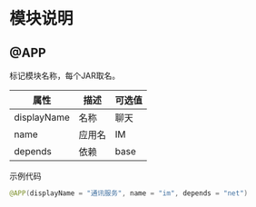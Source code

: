 # 模块说明

## @APP

标记模块名称，每个JAR取名。



| 属性        | 描述   | 可选值 |
| ----------- | ------ | ---- |
| displayName | 名称   |    聊天  |
| name        | 应用名 |     IM |
| depends        | 依赖 |   base    |

示例代码

```java
@APP(displayName = "通讯服务", name = "im", depends = "net")
```


